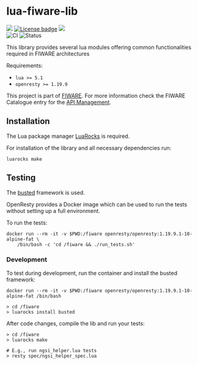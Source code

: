 # lua-fiware-lib

[![](https://nexus.lab.fiware.org/repository/raw/public/badges/chapters/api-management.svg)](https://www.fiware.org/developers/catalogue/)
[![License badge](https://img.shields.io/github/license/FIWARE/lua-fiware-lib.svg)](https://opensource.org/licenses/MIT)
[![](https://img.shields.io/badge/tag-fiware-orange.svg?logo=stackoverflow)](http://stackoverflow.com/questions/tagged/fiware)
<br>
![CI](https://github.com/FIWARE/lua-fiware-lib/actions/workflows/test.yml/badge.svg)
![Status](https://nexus.lab.fiware.org/static/badges/statuses/incubating.svg)

This library provides several lua modules offering 
common functionalities required in FIWARE architectures

Requirements:
* `lua >= 5.1`
* `openresty >= 1.19.9`

This project is part of [FIWARE](https://www.fiware.org/). For more information check the FIWARE Catalogue entry for the
[API Management](https://github.com/Fiware/catalogue/tree/master/security).

## Installation

The Lua package manager [LuaRocks](https://luarocks.org/) is required. 

For installation of the library and all necessary dependencies run:

```shell
luarocks make
```

## Testing

The [busted](http://olivinelabs.com/busted/) framework is used. 

OpenResty provides a Docker image which can be used to run the tests 
without setting up a full environment.

To run the tests:

```shell
docker run --rm -it -v $PWD:/fiware openresty/openresty:1.19.9.1-10-alpine-fat \
	/bin/bash -c 'cd /fiware && ./run_tests.sh'
```



### Development

To test during development, run the container and install the busted framework:
```shell
docker run --rm -it -v $PWD:/fiware openresty/openresty:1.19.9.1-10-alpine-fat /bin/bash

> cd /fiware
> luarocks install busted
```

After code changes, compile the lib and run your tests:
```shell
> cd /fiware
> luarocks make

# E.g., run ngsi_helper.lua tests
> resty spec/ngsi_helper_spec.lua
```

